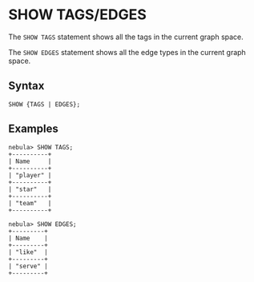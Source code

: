 # SHOW TAGS/EDGES

The `SHOW TAGS` statement shows all the tags in the current graph space.

The `SHOW EDGES` statement shows all the edge types in the current graph space.

## Syntax

```ngql
SHOW {TAGS | EDGES};
```

## Examples

```ngql
nebula> SHOW TAGS;
+----------+
| Name     |
+----------+
| "player" |
+----------+
| "star"   |
+----------+
| "team"   |
+----------+

nebula> SHOW EDGES;
+---------+
| Name    |
+---------+
| "like"  |
+---------+
| "serve" |
+---------+
```
